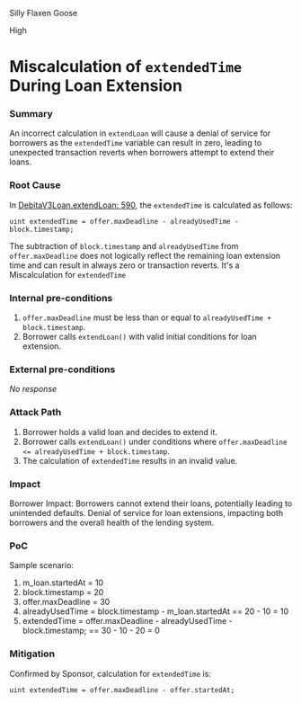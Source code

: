 Silly Flaxen Goose

High

# Miscalculation of `extendedTime` During Loan Extension

### Summary

An incorrect calculation in `extendLoan` will cause a denial of service for borrowers as the `extendedTime` variable can result in zero, leading to unexpected transaction reverts when borrowers attempt to extend their loans.

### Root Cause

In [DebitaV3Loan.extendLoan: 590](https://github.com/sherlock-audit/2024-11-debita-finance-v3/blob/376fec45be95bd4bbc929fd37b485076b03ab8b0/Debita-V3-Contracts/contracts/DebitaV3Loan.sol#L590), the `extendedTime` is calculated as follows:

```solidity
uint extendedTime = offer.maxDeadline - alreadyUsedTime - block.timestamp;
```
The subtraction of `block.timestamp` and `alreadyUsedTime` from `offer.maxDeadline` does not logically reflect the remaining loan extension time and can result in always zero or transaction reverts. It's a Miscalculation for `extendedTime`

### Internal pre-conditions

1. `offer.maxDeadline` must be less than or equal to `alreadyUsedTime + block.timestamp`.
2. Borrower calls `extendLoan()` with valid initial conditions for loan extension.

### External pre-conditions

_No response_

### Attack Path

1. Borrower holds a valid loan and decides to extend it.
2. Borrower calls `extendLoan()` under conditions where `offer.maxDeadline <= alreadyUsedTime + block.timestamp`.
3. The calculation of `extendedTime` results in an invalid value.


### Impact

Borrower Impact: Borrowers cannot extend their loans, potentially leading to unintended defaults. Denial of service for loan extensions, impacting both borrowers and the overall health of the lending system.

### PoC

Sample scenario:

1. m_loan.startedAt = 10
2. block.timestamp = 20
3. offer.maxDeadline = 30
4. alreadyUsedTime = block.timestamp - m_loan.startedAt == 20 - 10 = 10
5. extendedTime = offer.maxDeadline - alreadyUsedTime - block.timestamp; == 30 - 10 - 20 = 0

### Mitigation

Confirmed by Sponsor, calculation for `extendedTime` is: 
```solidity
uint extendedTime = offer.maxDeadline - offer.startedAt;
```